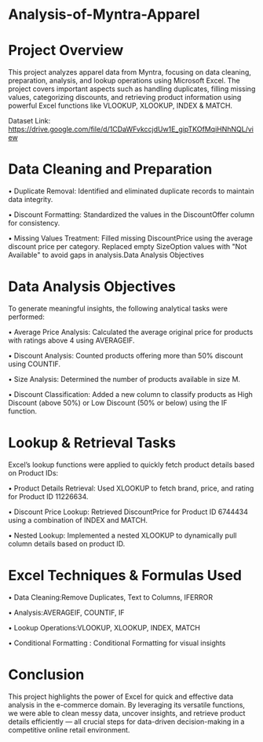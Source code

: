 # Analysis-of-Myntra-Apparel

# Project Overview
This project analyzes apparel data from Myntra, focusing on data cleaning, preparation, analysis, and lookup operations using Microsoft Excel. The project covers important aspects such as handling duplicates, filling missing values, categorizing discounts, and retrieving product information using powerful Excel functions like VLOOKUP, XLOOKUP, INDEX & MATCH.

Dataset Link: 
https://drive.google.com/file/d/1CDaWFvkccjdUw1E_gipTKOfMqiHNhNQL/view

# Data Cleaning and Preparation
&#8226; Duplicate Removal: Identified and eliminated duplicate records to maintain data integrity.

&#8226; Discount Formatting: Standardized the values in the DiscountOffer column for consistency.

&#8226; Missing Values Treatment:
Filled missing DiscountPrice using the average discount price per category.
Replaced empty SizeOption values with "Not Available" to avoid gaps in analysis.Data Analysis Objectives

# Data Analysis Objectives
To generate meaningful insights, the following analytical tasks were performed:

&#8226; Average Price Analysis: Calculated the average original price for products with ratings above 4 using AVERAGEIF.

&#8226; Discount Analysis: Counted products offering more than 50% discount using COUNTIF.

&#8226; Size Analysis: Determined the number of products available in size M.

&#8226; Discount Classification: Added a new column to classify products as High Discount (above 50%) or Low Discount (50% or below) using the IF function.

# Lookup & Retrieval Tasks
Excel’s lookup functions were applied to quickly fetch product details based on Product IDs:

&#8226; Product Details Retrieval: Used XLOOKUP to fetch brand, price, and rating for Product ID 11226634.

&#8226; Discount Price Lookup: Retrieved DiscountPrice for Product ID 6744434 using a combination of INDEX and MATCH.

&#8226; Nested Lookup: Implemented a nested XLOOKUP to dynamically pull column details based on product ID.

# Excel Techniques & Formulas Used

&#8226; Data Cleaning:Remove Duplicates, Text to Columns, IFERROR

&#8226; Analysis:AVERAGEIF, COUNTIF, IF

&#8226; Lookup Operations:VLOOKUP, XLOOKUP, INDEX, MATCH

&#8226; Conditional Formatting : Conditional Formatting for visual insights

# Conclusion
This project highlights the power of Excel for quick and effective data analysis in the e-commerce domain. By leveraging its versatile functions, we were able to clean messy data, uncover insights, and retrieve product details efficiently — all crucial steps for data-driven decision-making in a competitive online retail environment.






 
